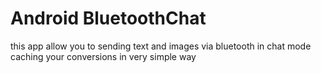 
Android BluetoothChat 
===================================
this app allow you to sending text and images via bluetooth in chat mode 
caching your conversions in very simple way




